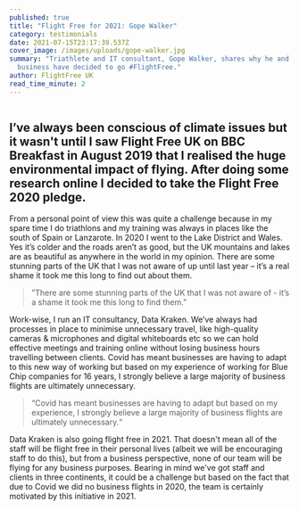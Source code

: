 ```yaml
---
published: true
title: "Flight Free for 2021: Gope Walker"
category: testimonials
date: 2021-07-15T23:17:39.537Z
cover_image: /images/uploads/gope-walker.jpg
summary: "Triathlete and IT consultant, Gope Walker, shares why he and his
  business have decided to go #FlightFree."
author: FlightFree UK
read_time_minute: 2
---
```

![]()

## I’ve always been conscious of climate issues but it wasn't until I saw Flight Free UK on BBC Breakfast in August 2019 that I realised the huge environmental impact of flying. After doing some research online I decided to take the Flight Free 2020 pledge. 

From a personal point of view this was quite a challenge because in my spare time I do triathlons and my training was always in places like the south of Spain or Lanzarote. In 2020 I went to the Lake District and Wales. Yes it’s colder and the roads aren’t as good, but the UK mountains and lakes are as beautiful as anywhere in the world in my opinion. There are some stunning parts of the UK that I was not aware of up until last year – it’s a real shame it took me this long to find out about them.

> ”There are some stunning parts of the UK that I was not aware of - it’s a shame it took me this long to find them.”

Work-wise, I run an IT consultancy, Data Kraken. We’ve always had processes in place to minimise unnecessary travel, like high-quality cameras & microphones and digital whiteboards etc so we can hold effective meetings and training online without losing business hours travelling between clients. Covid has meant businesses are having to adapt to this new way of working but based on my experience of working for Blue Chip companies for 16 years, I strongly believe a large majority of business flights are ultimately unnecessary. 

> “Covid has meant businesses are having to adapt but based on my experience, I strongly believe a large majority of business flights are ultimately unnecessary.“

Data Kraken is also going flight free in 2021. That doesn't mean all of the staff will be flight free in their personal lives (albeit we will be encouraging staff to do this), but from a business perspective, none of our team will be flying for any business purposes. Bearing in mind we've got staff and clients in three continents, it could be a challenge but based on the fact that due to Covid we did no business flights in 2020, the team is certainly motivated by this initiative in 2021.